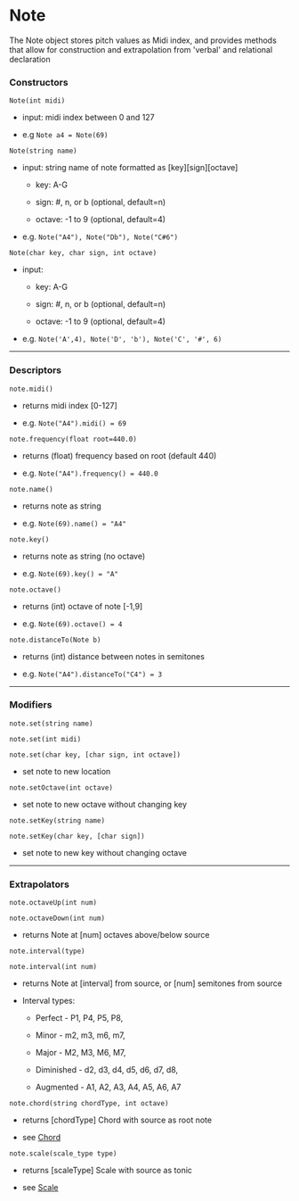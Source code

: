 # Note

The Note object stores pitch values as Midi index, and provides methods that allow for construction and extrapolation from 'verbal' and relational declaration 

### Constructors

`Note(int midi)`

- input: midi index between 0 and 127

- e.g `Note a4 = Note(69)`



`Note(string name)`

- input: string name of note formatted as [key][sign][octave]

    - key: A-G

    - sign: #, n, or b (optional, default=n)

    - octave: -1 to 9 (optional, default=4)

- e.g. `Note("A4"), Note("Db"), Note("C#6")`



`Note(char key, char sign, int octave)`

- input: 

    - key: A-G

    - sign: #, n, or b (optional, default=n)

    - octave: -1 to 9 (optional, default=4)

- e.g. `Note('A',4), Note('D', 'b'), Note('C', '#', 6)`

***

### Descriptors


`note.midi()`

- returns midi index [0-127]

- e.g. `Note("A4").midi() = 69` 



`note.frequency(float root=440.0)`

- returns (float) frequency based on root (default 440)

- e.g. `Note("A4").frequency() = 440.0` 



`note.name()`

- returns note as string

- e.g. `Note(69).name() = "A4"`



`note.key()`

- returns note as string (no octave)

- e.g. `Note(69).key() = "A"`



`note.octave()`

- returns (int) octave of note [-1,9]

- e.g. `Note(69).octave() = 4`



`note.distanceTo(Note b)`

- returns (int) distance between notes in semitones

- e.g. `Note("A4").distanceTo("C4") = 3`


***

### Modifiers

`note.set(string name)`

`note.set(int midi)`

`note.set(char key, [char sign, int octave])`

- set note to new location



`note.setOctave(int octave)`

- set note to new octave without changing key



`note.setKey(string name)`

`note.setKey(char key, [char sign])`

- set note to new key without changing octave

***

### Extrapolators

`note.octaveUp(int num)`

`note.octaveDown(int num)`

- returns Note at [num] octaves above/below source



`note.interval(type)`

`note.interval(int num)`

- returns Note at [interval] from source, or [num] semitones from source

- Interval types:

    - Perfect - P1, P4, P5, P8,

    - Minor - m2, m3, m6, m7,

    - Major - M2, M3, M6, M7,

    - Diminished - d2, d3, d4, d5, d6, d7, d8,

    - Augmented - A1, A2, A3, A4, A5, A6, A7
    
    

`note.chord(string chordType, int octave)`

- returns [chordType] Chord with source as root note

- see [Chord](doc/chord.md)




`note.scale(scale_type type)`

- returns [scaleType] Scale with source as tonic

- see [Scale](doc/scale.md)

